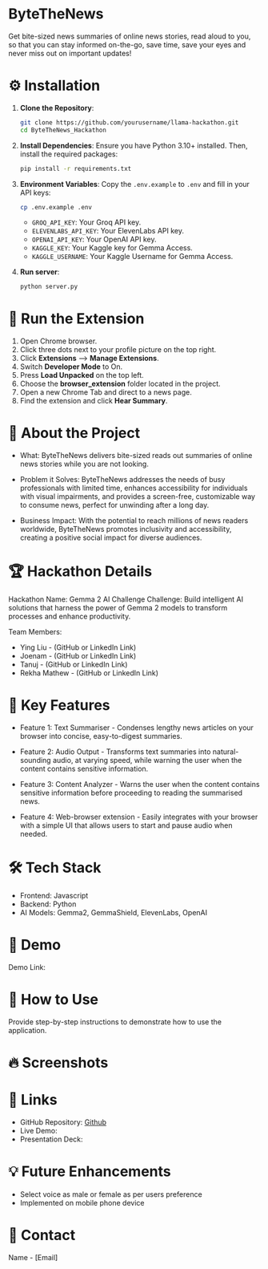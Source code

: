 # ByteTheNews
Get bite-sized news summaries of online news stories, read aloud to you, so that you can stay informed on-the-go, save time, save your eyes and never miss out on important updates!

# ⚙️ Installation

1. **Clone the Repository**:
   ```bash
   git clone https://github.com/yourusername/llama-hackathon.git
   cd ByteTheNews_Hackathon
   ```

2. **Install Dependencies**:
   Ensure you have Python 3.10+ installed. Then, install the required packages:
   ```bash
   pip install -r requirements.txt
   ```

3. **Environment Variables**:
   Copy the `.env.example` to `.env` and fill in your API keys:
   ```bash
   cp .env.example .env
   ```

   - `GROQ_API_KEY`: Your Groq API key.
   - `ELEVENLABS_API_KEY`: Your ElevenLabs API key.
   - `OPENAI_API_KEY`: Your OpenAI API key.
   - `KAGGLE_KEY`: Your Kaggle key for Gemma Access.
   - `KAGGLE_USERNAME`: Your Kaggle Username for Gemma Access.
4. **Run server**:
    ```bash
   python server.py
   ```
# 📑 Run the Extension
   1. Open Chrome browser.
   2. Click three dots next to your profile picture on the top right.
   3. Click **Extensions** --> **Manage Extensions**.
   4. Switch **Developer Mode** to On.
   5. Press **Load Unpacked** on the top left.
   6. Choose the **browser_extension** folder located in the project.
   7. Open a new Chrome Tab and direct to a news page.
   8. Find the extension and click **Hear Summary**.


# 🚀 About the Project
- What: ByteTheNews delivers bite-sized reads out summaries of online news stories while you are not looking.

- Problem it Solves: ByteTheNews addresses the needs of busy professionals with limited time, enhances accessibility for individuals with visual impairments, and provides a screen-free, customizable way to consume news, perfect for unwinding after a long day.

- Business Impact: With the potential to reach millions of news readers worldwide, ByteTheNews promotes inclusivity and accessibility, creating a positive social impact for diverse audiences.

# 🏆 Hackathon Details

Hackathon Name: Gemma 2 AI Challenge
Challenge: Build intelligent AI solutions that harness the power of Gemma 2 models to transform processes and enhance productivity.

Team Members:
- Ying Liu - (GitHub or LinkedIn Link)
- Joenam - (GitHub or LinkedIn Link)
- Tanuj - (GitHub or LinkedIn Link)
- Rekha Mathew - (GitHub or LinkedIn Link)

# 🎯 Key Features

- Feature 1: Text Summariser - Condenses lengthy news articles on your browser into concise, easy-to-digest summaries. 

- Feature 2: Audio Output - Transforms text summaries into natural-sounding audio, at varying speed, while warning the user when the content contains sensitive information. 

- Feature 3: Content Analyzer - Warns the user when the content contains sensitive information before proceeding to reading the summarised news. 

- Feature 4: Web-browser extension -  Easily integrates with your browser with a simple UI that allows users to start and pause audio when needed.  

# 🛠️ Tech Stack

- Frontend: Javascript
- Backend: Python
- AI Models: Gemma2, GemmaShield, ElevenLabs, OpenAI



# 🎥 Demo
Demo Link: 

# 📖 How to Use
Provide step-by-step instructions to demonstrate how to use the application.

# 🔥 Screenshots

# 🔗 Links
- GitHub Repository: [Github](https://github.com/sophia172/Gemma2-Hackthon ) 
- Live Demo: 
- Presentation Deck: 

# 💡 Future Enhancements
- Select voice as male or female as per users preference 
- Implemented on mobile phone device 

# 📧 Contact
Name - [Email]